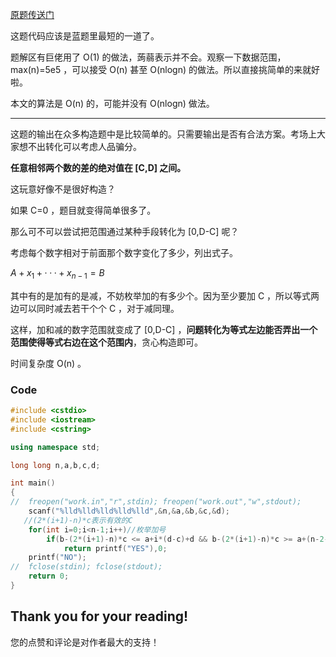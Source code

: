 [原题传送门](https://www.luogu.com.cn/problem/AT2665)

这题代码应该是蓝题里最短的一道了。

题解区有巨佬用了 $\text{O(1)}$ 的做法，蒟蒻表示并不会。观察一下数据范围，$\text{max(n)=5e5}$ ，可以接受 $\text{O(n)}$ 甚至 $\text{O(nlogn)}$ 的做法。所以直接挑简单的来就好啦。

本文的算法是 $\text{O(n)}$ 的，可能并没有 $\text{O(nlogn)}$ 做法。

---
这题的输出在众多构造题中是比较简单的。只需要输出是否有合法方案。考场上大家想不出转化可以考虑人品骗分。

**任意相邻两个数的差的绝对值在 $\text{[C,D]}$ 之间。**

这玩意好像不是很好构造？

如果 $\text{C=0}$ ，题目就变得简单很多了。

那么可不可以尝试把范围通过某种手段转化为 $\text{[0,D-C]}$ 呢？

考虑每个数字相对于前面那个数字变化了多少，列出式子。

$A + x_1 + · · · + x_{n-1} = B$

其中有的是加有的是减，不妨枚举加的有多少个。因为至少要加 $\text{C}$ ，所以等式两边可以同时减去若干个个 $\text{C}$ ，对于减同理。

这样，加和减的数字范围就变成了 $\text{[0,D-C]}$ ，**问题转化为等式左边能否弄出一个范围使得等式右边在这个范围内**，贪心构造即可。

时间复杂度 $\text{O(n)}$ 。

### Code
```cpp
#include <cstdio>
#include <iostream>
#include <cstring>

using namespace std;

long long n,a,b,c,d;

int main()
{
//	freopen("work.in","r",stdin); freopen("work.out","w",stdout);
	scanf("%lld%lld%lld%lld%lld",&n,&a,&b,&c,&d);
   //(2*(i+1)-n)*c表示有效的C
	for(int i=0;i<n-1;i++)//枚举加号
		if(b-(2*(i+1)-n)*c <= a+i*(d-c)+d && b-(2*(i+1)-n)*c >= a+(n-2-i)*(c-d)+c)//上下界，至于加D和加C是为了满足题目条件
			return printf("YES"),0;
	printf("NO");
//	fclose(stdin); fclose(stdout);
	return 0;
}
```
## $\text{Thank you for your reading!}$
您的点赞和评论是对作者最大的支持！